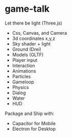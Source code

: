 # game-talk

Let there be light (Three.js)

- Css, Canvas, and Camera
- 3d coordinates x,y,z
- Sky shader + light
- Ground (Drei)
- Models (GLTF)
- Player input
- Interaction
- Animations
- Particles
- Gameloop
- Physics
- Dialog
- Water
- HUD

Package and Ship with:

- Capacitor for Mobile
- Electron for Desktop
